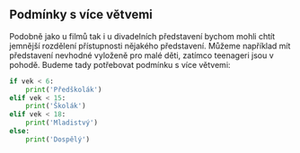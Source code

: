## Podmínky s více větvemi

Podobně jako u filmů tak i u divadelních představení bychom mohli chtít
jemnější rozdělení přístupnosti nějakého představení. Můžeme například mít
představení nevhodné vyloženě pro malé děti, zatímco teenageri jsou v pohodě.
Budeme tady potřebovat podmínku s více větvemi:

```python
if vek < 6:
    print('Předškolák')
elif vek < 15:
    print('Školák')
elif vek < 18:
    print('Mladistvý')
else:
    print('Dospělý')
```
